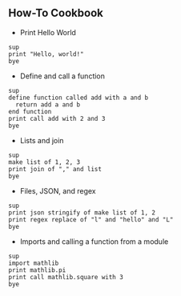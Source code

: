 ## How-To Cookbook

- Print Hello World

```text
sup
print "Hello, world!"
bye
```

- Define and call a function

```text
sup
define function called add with a and b
  return add a and b
end function
print call add with 2 and 3
bye
```

- Lists and join

```text
sup
make list of 1, 2, 3
print join of "," and list
bye
```

- Files, JSON, and regex

```text
sup
print json stringify of make list of 1, 2
print regex replace of "l" and "hello" and "L"
bye
```

- Imports and calling a function from a module

```text
sup
import mathlib
print mathlib.pi
print call mathlib.square with 3
bye
```


